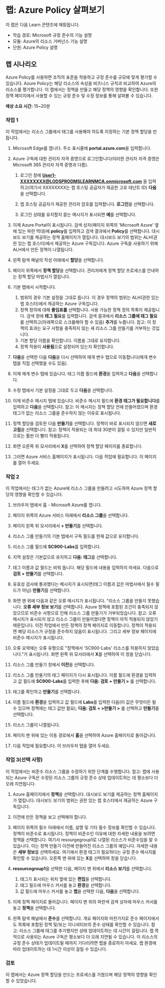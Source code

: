 <!---
---
랩: 제목: ‘Azure Policy 탐색하기’ 학습 경로/모듈/단원: ‘학습 경로: Microsoft 규정 준수의 기능 설명, 모듈 6: Azure의 리소스 거버넌스 기능에 대해 설명, 단원 2: Azure Policy 설명’
---
--->

# 랩: Azure Policy 살펴보기

이 랩은 다음 Learn 콘텐츠에 매핑됩니다.

- 학습 경로: Microsoft 규정 준수의 기능 설명
- 모듈: Azure의 리소스 거버넌스 기능 설명
- 단원: Azure Policy 설명

## 랩 시나리오

Azure Policy를 사용하면 조직의 표준을 적용하고 규정 준수를 규모에 맞게 평가할 수 있습니다. Azure Policy는 해당 리소스의 속성을 비즈니스 규칙과 비교하여 Azure의 리소스를 평가합니다. 이 랩에서는 정책을 만들고 해당 정책의 영향을 확인합니다.  또한 정책 페이지에서 사용할 수 있는 규정 준수 및 수정 정보를 통해 살펴볼 수 있습니다.

**예상 소요 시간:** 15~20분

### 작업 1

이 작업에서는 리소스 그룹에서 태그를 사용해야 하도록 지정하는 기본 정책 할당을 만듭니다.
1.  Microsoft Edge를 엽니다. 주소 표시줄에 **portal.azure.com**을 입력합니다.

1. Azure 구독에 대한 관리자 자격 증명으로 로그인합니다(이러한 관리자 자격 증명은 Microsoft 365 관리자 자격 증명과 다름).
    1. 로그인 창에 **User1-XXXXXXXX@LODSPRODMSLEARNMCA.onmicrosoft.com** 을 입력하고(여기서 XXXXXXXX는 랩 호스팅 공급자가 제공한 고유 테넌트 ID) **다음**을 선택합니다.

    1. 랩 호스팅 공급자가 제공한 관리자 암호를 입력합니다. **로그인**을 선택합니다.
    1. 로그인 상태를 유지할지 묻는 메시지가 표시되면 **예**를 선택합니다.

1. 이제 Azure Portal이 표시됩니다.  검색 상자(페이지 위쪽의 'Microsoft Azure' 옆에 있는 파란 막대)에 **policy**를 입력하고 검색 결과에서 **Policy**를 선택합니다. 대시보드 보기를 제공하는 정책 홈페이지가 열립니다.  대시보드 보기의 범위는 ALH(권한 있는 랩 호스터)에서 제공하는 Azure 구독입니다. Azure 구독을 사용하기 위해 ALH에서 만든 정책이 나열됩니다.

1. 왼쪽 탐색 패널의 작성 아래에서 **할당**을 선택합니다.

1. 페이지 위쪽에서 **정책 할당**을 선택합니다. 관리자에게 정책 할당 프로세스를 안내하는 정책 할당 마법사가 열립니다.

1. 기본 탭에서 시작합니다.
    1. 범위의 경우 기본 설정을 그대로 둡니다. 이 경우 정책의 범위는 ALH(권한 있는 랩 호스터)에서 제공하는 Azure 구독입니다.
    1. 정책 정의에 대해 **줄임표를** 선택합니다.  사용 가능한 정책 정의 목록이 제공됩니다.  검색 창에 **태그 필요**를 입력합니다. 검색 결과에서 **리소스 그룹에 태그 필요**를 선택하고(아래쪽으로 스크롤해야 할 수 있음) **추가**를 누릅니다.  참고: 이 정책의 효과는 요구 사항을 충족하지 않는 새 리소스 그룹 만들기를 거부하는 것입니다.  
    1. 기본 할당 이름을 확인합니다.  이름을 그대로 유지합니다.
    1. 정책 적용이 **사용됨**으로 설정되어 있는지 확인합니다.

1. **다음**을 선택한 다음 **다음**을 다시 선택하여 매개 변수 탭으로 이동합니다(매개 변수 탭을 직접 선택했을 수도 있음).

1. 이제 매개 변수 탭에 있습니다. 태그 이름 필드에 **환경**을 입력하고 **다음**을 선택합니다.

1. 수정 탭에서 기본 설정을 그대로 두고 **다음**을 선택합니다.

1. 이제 비준수 메시지 탭에 있습니다. 비준수 메시지 필드에 **환경 태그가 필요합니다**를 입력하고 **다음**을 선택합니다. 참고: 이 메시지는 정책 할당 전에 만들어졌으며 환경 태그가 없는 리소스 그룹을 준수하지 않는 이유로 표시됩니다.

1. 정책 할당을 검토한 다음 **만들기**를 선택합니다.  정책이 바로 표시되지 않으면 **새로 고침**을 선택합니다. 참고: 정책이 적용되는 데 최대 30분이 걸릴 수 있지만 일반적으로는 훨씬 더 빨리 적용됩니다.

1. 화면 오른쪽 위 모서리에서 **X**를 선택하여 정책 할당 페이지를 종료합니다.

1. 그러면 Azure 서비스 홈페이지가 표시됩니다.  다음 작업에 필요합니다. 이 페이지를 열어 두세요.

### 작업 2

이 작업에서는 태그가 없는 Azure에 리소스 그룹을 만들려고 시도하여 Azure 정책 할당의 영향을 확인할 수 있습니다.

1. 브라우저 탭에서 홈 - Microsoft Azure를 엽니다.

1. 페이지 위쪽의 Azure 서비스 아래에서 **리소스 그룹**을 선택합니다.

1. 페이지 왼쪽 위 모서리에서 **+ 만들기**를 선택합니다.

1. 리소스 그룹 만들기의 기본 탭에서 구독 필드를 현재 값으로 유지합니다.

1. 리소스 그룹 필드에 **SC900-Labs**를 입력합니다.

1. 지역 설정은 기본값으로 유지하고 **다음: 태그**를 선택합니다.

1. 태그 이름과 값 필드는 비워 둡니다.  해당 필드에 내용을 입력하지 마세요. 다음으로 **검토 + 만들기**를 선택합니다.

1. 유효성 검사에 통과했다는 메시지가 표시되면(태그 이름과 값은 마법사에서 필수 필드가 아님) **만들기**를 선택합니다.

1. 화면 맨 위에 다음과 같은 오류 메시지가 표시됩니다. “리소스 그룹을 만들지 못했습니다. **오류 세부 정보 보기**를 선택합니다. Azure 정책에 포함된 조건이 충족되지 않았으므로 비준수 사항으로 인해 리소스 그룹 만들기가 거부되었습니다. 참고: 오류 메시지가 표시되지 않고 리소스 그룹이 만들어졌다면 정책이 아직 적용되지 않았기 때문입니다.  이전 작업에서 만든 정책의 정책 페이지로 이동합니다. 정책이 적용되면 해당 리소스가 규정을 준수하지 않음이 표시됩니다.  그리고 세부 정보 페이지에 비준수 메시지가 표시됩니다.

1. 오류 요약에는 오류 유형으로 "정책에서 'SC900-Labs' 리소스를 허용하지 않았습니다."가 표시됩니다.  화면 왼쪽 위 모서리에서 **X**를 선택하여 이 창을 닫습니다.

1. 리소스 그룹 만들기 창에서 **이전**을 선택합니다.

1. 리소스 그룹 만들기의 태그 페이지가 다시 표시됩니다.  이름 필드에 환경을 입력하고 값 필드에 **SC900-Labs**를 입력한 후에 **다음: 검토 + 만들기 >** 를 선택합니다.

1. 태그를 확인하고 **만들기**를 선택합니다.

1. 이름 필드에 **환경**을 입력하고 값 필드에 **Labs**를 입력한 다음(이 값은 무엇이든 될 수 있으며 정책에는 태그 값만 필요), **다음: 검토 + >만들기 >** 를 선택하고 **만들기**를 선택합니다.

1. 리소스 그룹이 나열됩니다.  

1. 페이지 맨 위에 있는 이동 경로에서 **홈**을 선택하여 Azure 홈페이지로 돌아갑니다.

1. 다음 작업에 필요합니다. 이 브라우저 탭을 열어 두세요.

### 작업 3(선택 사항)

이 작업에서는 비준수 리소스 그룹을 수정하기 위한 단계를 수행합니다. 참고: 랩에 사용되는 Azure 구독은 수정된 리소스 그룹의 규정 준수 상태 업데이트하는 데 평소보다 더 오래 지연됩니다.

1. Azure 홈페이지에서 **정책**을 선택합니다. 대시보드 보기를 제공하는 정책 홈페이지가 열립니다.  대시보드 보기의 범위는 권한 있는 랩 호스터에서 제공하는 Azure 구독입니다.  

1. 이전에 만든 정책을 보고 선택해야 합니다.

1. 페이지 위쪽의 필수 아래에서 이름, 설명 및 기타 필수 정보를 확인할 수 있습니다.  정책이 비준수로 표시됩니다.  정책이 비준수인 이유에 대한 자세한 내용을 보려면 정책을 선택합니다. 여기서 resourgegroup1로 나열된 리소스가 비준수임을 알 수 있습니다.  이는 정책 만들기 이전에 만들어진 리소스 그룹의 예입니다. 자세한 내용은 **세부 정보**를 선택하세요.  여기에서 환경 태그가 필요하다는 규정 준수 메시지를 확인할 수 있습니다.  오른쪽 맨 위에 있는 **X**를 선택하여 창을 닫습니다.

1. **resourcegroup1**을 선택한 다음, 페이지 맨 위에서 **리소스 보기**를 선택합니다.
    1. 태그가 표시되는 위치 옆에 있는 **편집**을 선택합니다.
    1. 태그 필드에 마우스 커서를 놓고 **환경**을 선택합니다.
    1. 값 필드에 마우스 커서를 놓고 **랩**을 선택한 다음, **다음**을 선택합니다.

1. 이제 정책 페이지로 돌아갑니다.  페이지 맨 위의 파란색 검색 상자에 마우스 커서를 놓고 **정책**을 선택합니다.

1. 왼쪽 탐색 패널에서 **준수**를 선택합니다.  개요 페이지와 마찬가지로 준수 페이지에서도 목록에 포함된 정책 및/또는 이니셔티브의 준수 상태를 확인할 수 있습니다.  참고: 리소스 그룹에 태그를 추가했지만 상태 업데이트하는 데 시간이 걸립니다.  랩 목적으로 사용되는 Azure 구독은 평소보다 더 오래 지연될 수 있습니다. 이 리소스의 규정 준수 상태가 업데이트될 때까지 기다리려면 랩을 종료하지 마세요. 랩 환경에 따라 업데이트하는 데 1시간 이상이 걸릴 수 있습니다.  

### 검토

이 랩에서는 Azure 정책 할당을 만드는 프로세스를 거쳤으며 해당 정책의 영향을 확인할 수 있었습니다.

